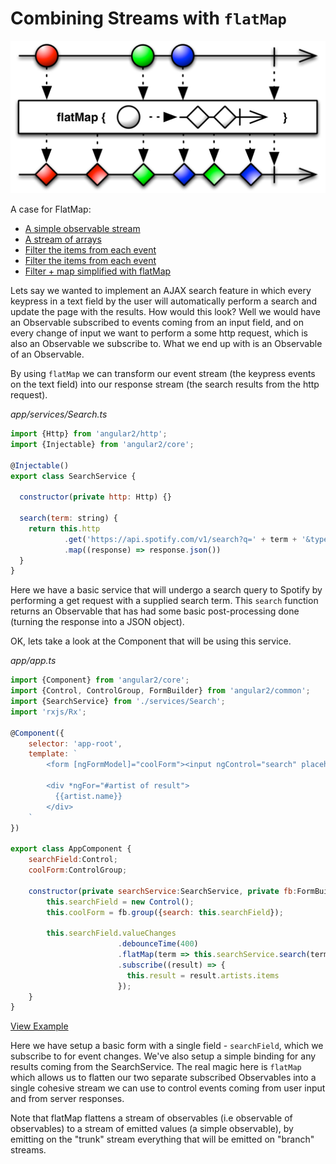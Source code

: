 # Combining Streams with `flatMap`

![](../images/flat-map.png)

A case for FlatMap:

- [A simple observable stream](http://jsbin.com/nutegi/36/edit?js,console)
- [A stream of arrays](http://jsbin.com/lerake/3/edit?js,console)
- [Filter the items from each event](http://jsbin.com/widadiz/2/edit?js,console)
- [Filter the items from each event](http://jsbin.com/reyoja/2/edit?js,console)
- [Filter + map simplified with flatMap](http://jsbin.com/sahiye/2/edit?js,console)


Lets say we wanted to implement an AJAX search feature in which every keypress in a text field by the user will automatically perform a search and update the page with the results. How would this look? Well we would have an Observable subscribed to events coming from an input field, and on every change of input we want to perform a some http request, which is also an Observable we subscribe to. What we end up with is an Observable of an Observable. 

By using `flatMap` we can transform our event stream (the keypress events on the text field) into our response stream (the search results from the http request).

*app/services/Search.ts* 

```js
import {Http} from 'angular2/http';
import {Injectable} from 'angular2/core';

@Injectable()
export class SearchService {
  
  constructor(private http: Http) {}
  
  search(term: string) {
    return this.http
    		.get('https://api.spotify.com/v1/search?q=' + term + '&type=artist')
    		.map((response) => response.json())
  }
}
```

Here we have a basic service that will undergo a search query to Spotify by performing a get request with a supplied search term. This `search` function returns an Observable that has had some basic post-processing done (turning the response into a JSON object). 

OK, lets take a look at the Component that will be using this service. 

*app/app.ts*

```js
import {Component} from 'angular2/core';
import {Control, ControlGroup, FormBuilder} from 'angular2/common';
import {SearchService} from './services/Search';
import 'rxjs/Rx';

@Component({
	selector: 'app-root',
	template: `
		<form [ngFormModel]="coolForm"><input ngControl="search" placeholder="Search Spotify artist"></form>
		
		<div *ngFor="#artist of result">
		  {{artist.name}}
		</div>
	`
})

export class AppComponent {
	searchField:Control;
	coolForm:ControlGroup;
	
	constructor(private searchService:SearchService, private fb:FormBuilder) {
		this.searchField = new Control();
		this.coolForm = fb.group({search: this.searchField});
		
		this.searchField.valueChanges
						.debounceTime(400)
						.flatMap(term => this.searchService.search(term))
						.subscribe((result) => {
						  this.result = result.artists.items
						});
	}
}
```
[View Example](http://plnkr.co/edit/OdggjhnwjQLSwhYAjg8H?p=preview)

Here we have setup a basic form with a single field - `searchField`, which we subscribe to for event changes. We've also setup a simple binding for any results coming from the SearchService. The real magic here is `flatMap` which allows us to flatten our two separate subscribed Observables into a single cohesive stream we can use to control events coming from user input and from server responses. 

Note that flatMap flattens a stream of observables (i.e observable of observables) to a stream of emitted values (a simple observable), by emitting on the "trunk" stream everything that will be emitted on "branch" streams.